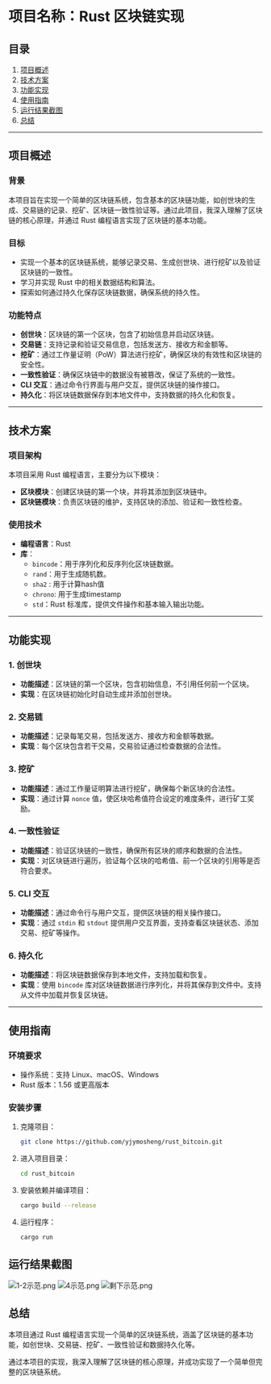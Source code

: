 # 项目名称：Rust 区块链实现

## 目录

1. [项目概述](#项目概述)
2. [技术方案](#技术方案)
3. [功能实现](#功能实现)
4. [使用指南](#使用指南)
5. [运行结果截图](#运行结果截图)
6. [总结](#总结)

---

## 项目概述

### 背景

本项目旨在实现一个简单的区块链系统，包含基本的区块链功能，如创世块的生成、交易链的记录、挖矿、区块链一致性验证等。通过此项目，我深入理解了区块链的核心原理，并通过 Rust 编程语言实现了区块链的基本功能。

### 目标

- 实现一个基本的区块链系统，能够记录交易、生成创世块、进行挖矿以及验证区块链的一致性。
- 学习并实现 Rust 中的相关数据结构和算法。
- 探索如何通过持久化保存区块链数据，确保系统的持久性。

### 功能特点

- **创世块**：区块链的第一个区块，包含了初始信息并启动区块链。
- **交易链**：支持记录和验证交易信息，包括发送方、接收方和金额等。
- **挖矿**：通过工作量证明（PoW）算法进行挖矿，确保区块的有效性和区块链的安全性。
- **一致性验证**：确保区块链中的数据没有被篡改，保证了系统的一致性。
- **CLI 交互**：通过命令行界面与用户交互，提供区块链的操作接口。
- **持久化**：将区块链数据保存到本地文件中，支持数据的持久化和恢复。

---

## 技术方案

### 项目架构

本项目采用 Rust 编程语言，主要分为以下模块：

- **区块模块**：创建区块链的第一个块，并将其添加到区块链中。
- **区块链模块**：负责区块链的维护，支持区块的添加、验证和一致性检查。

### 使用技术

- **编程语言**：Rust
- **库**：
    - `bincode`：用于序列化和反序列化区块链数据。 
    - `rand`：用于生成随机数。
    - `sha2` : 用于计算hash值
    - `chrono`: 用于生成timestamp
    - `std`：Rust 标准库，提供文件操作和基本输入输出功能。

---

## 功能实现

### 1. 创世块

- **功能描述**：区块链的第一个区块，包含初始信息，不引用任何前一个区块。
- **实现**：在区块链初始化时自动生成并添加创世块。

### 2. 交易链

- **功能描述**：记录每笔交易，包括发送方、接收方和金额等数据。
- **实现**：每个区块包含若干交易，交易验证通过检查数据的合法性。

### 3. 挖矿

- **功能描述**：通过工作量证明算法进行挖矿，确保每个新区块的合法性。
- **实现**：通过计算 `nonce` 值，使区块哈希值符合设定的难度条件，进行矿工奖励。

### 4. 一致性验证

- **功能描述**：验证区块链的一致性，确保所有区块的顺序和数据的合法性。
- **实现**：对区块链进行遍历，验证每个区块的哈希值、前一个区块的引用等是否符合要求。

### 5. CLI 交互

- **功能描述**：通过命令行与用户交互，提供区块链的相关操作接口。
- **实现**：通过 `stdin` 和 `stdout` 提供用户交互界面，支持查看区块链状态、添加交易、挖矿等操作。

### 6. 持久化

- **功能描述**：将区块链数据保存到本地文件，支持加载和恢复。
- **实现**：使用 `bincode` 库对区块链数据进行序列化，并将其保存到文件中。支持从文件中加载并恢复区块链。

---

## 使用指南

### 环境要求

- 操作系统：支持 Linux、macOS、Windows
- Rust 版本：1.56 或更高版本

### 安装步骤

1. 克隆项目：

   ```bash
   git clone https://github.com/yjymosheng/rust_bitcoin.git
   ```
2. 进入项目目录：

    ```bash
    cd rust_bitcoin
    ```
3. 安装依赖并编译项目：

    ```bash
    cargo build --release
   ```
4. 运行程序：

    ```bash
    cargo run
   ```

## 运行结果截图
![1-2示范.png](images/1-2%E7%A4%BA%E8%8C%83.png)
![4示范.png](images/4%E7%A4%BA%E8%8C%83.png)
![剩下示范.png](images/%E5%89%A9%E4%B8%8B%E7%A4%BA%E8%8C%83.png)
## 总结
本项目通过 Rust 编程语言实现一个简单的区块链系统，涵盖了区块链的基本功能，如创世块、交易链、挖矿、一致性验证和数据持久化等。

通过本项目的实现，我深入理解了区块链的核心原理，并成功实现了一个简单但完整的区块链系统。